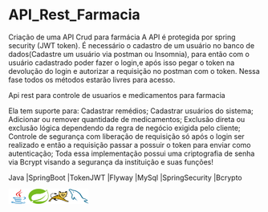 # API_Rest_Farmacia
Criação de uma API Crud para farmácia
A API é protegida por spring security (JWT token). É necessário o cadastro de um usuário no banco de dados(Cadastre um usuário via postman ou Insomnia), para então com o usuário cadastrado poder fazer o login,e após isso pegar o token na devolução do login e autorizar a requisição no postman com o token. Nessa fase todos os métodos estarão livres para acesso.

Api rest para controle de usuarios e medicamentos para farmacia

Ela tem suporte para:
Cadastrar remédios;
Cadastrar usuários do sistema;
Adicionar ou remover quantidade de medicamentos;
Exclusão direta ou exclusão lógica dependendo da regra de negócio exigida pelo cliente;
Controle de segurança com liberação de requisição só após o login ser realizado e então a requisição passar a possuir o token para enviar como autenticação;
Toda essa implementação possui uma criptografia de senha via Bcrypt visando a segurança da instituição e suas funções!


<p>
Java |SpringBoot |TokenJWT |Flyway |MySql |SpringSecurity |Bcrypto
</p>
<img align="left" alt="Leo-JAVA" height="30" width="40" src="https://raw.githubusercontent.com/devicons/devicon/master/icons/java/java-original.svg">
   <img align="left" alt="Leo-Spring" height="30" width="40" src="https://raw.githubusercontent.com/devicons/devicon/master/icons/spring/spring-original.svg">
      <img align="left" alt="Leo-Tomcat" height="30" width="40" src="https://raw.githubusercontent.com/devicons/devicon/master/icons/tomcat/tomcat-original.svg">
   <img align="left" alt="Leo-MySQL" height="30" width="40" src="https://raw.githubusercontent.com/devicons/devicon/master/icons/mysql/mysql-original.svg">
